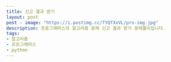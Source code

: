 ```yaml
---
title: 신고 결과 받기
layout: post
post - image: "https://i.postimg.cc/TYQTXxVL/pro-img.jpg"
description: 프로그래머스의 알고리즘 문제 신고 결과 받기 문제풀이입니다.
tags:
- 알고리즘
- 프로그래머스
- python
---
```

